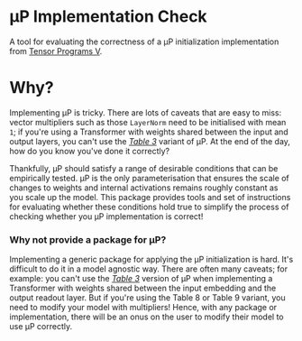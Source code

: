 # µP Implementation Check
A tool for evaluating the correctness of a µP initialization implementation from [Tensor Programs V](https://arxiv.org/abs/2203.03466).

# Why?
Implementing µP is tricky. There are lots of caveats that are easy to miss: vector multipliers such as those `LayerNorm` need to be initialised with mean `1`; if you're using a Transformer with weights shared between the input and output layers, you can't use the *[Table 3](https://arxiv.org/pdf/2203.03466.pdf)* variant of µP. At the end of the day, how do you know you've done it correctly?

Thankfully, µP should satisfy a range of desirable conditions that can be empirically tested.
µP is the only parameterisation that ensures the scale of changes to weights and internal activations remains roughly constant as you scale up the model.
This package provides tools and set of instructions for evaluating whether these conditions hold true to simplify the process of checking whether you µP implementation is correct!

### Why not provide a package for µP?
Implementing a generic package for applying the µP initialization is hard. It's difficult to do it in a model agnostic way. There are often many caveats; for example: you can't use the *[Table 3](https://arxiv.org/pdf/2203.03466.pdf)* version of µP when implementing a Transformer with weights shared between the input embedding and the output readout layer. But if you're using the Table 8 or Table 9 variant, you need to modify your model with multipliers! Hence, with any package or implementation, there will be an onus on the user to modify their model to use µP correctly.

